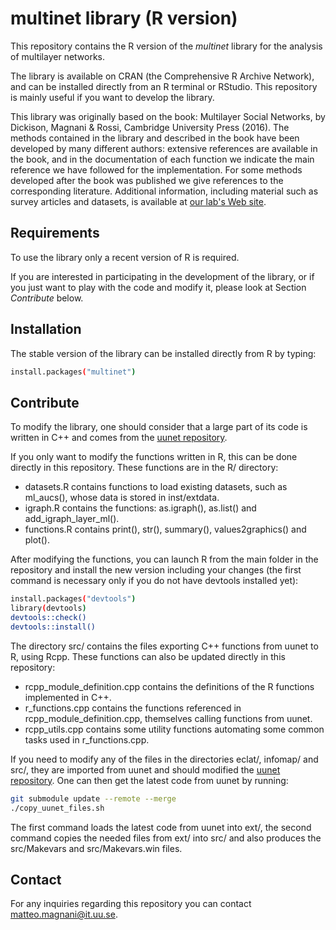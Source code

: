 # multinet library (R version)

This repository contains the R version of the _multinet_ library for the analysis of multilayer networks.

The library is available on CRAN (the Comprehensive R Archive Network), and can be installed directly from an R terminal or RStudio. This repository is mainly useful if you want to develop the library.

This library was originally based on the book: Multilayer Social Networks, by Dickison, Magnani & Rossi, Cambridge University Press (2016). The methods contained in the library and described in the book have been developed by many different authors: extensive references are available in the book, and in the documentation of each function we indicate the main reference we have followed for the implementation. For some methods developed after the book was published we give references to the corresponding literature. Additional information, including material such as survey articles and datasets, is available at [our lab's Web site](https://uuinfolab.github.io).

## Requirements

To use the library only a recent version of R is required.

If you are interested in participating in the development of the library, or if you just want to play with the code and modify it, please look at Section _Contribute_ below.

## Installation

The stable version of the library can be installed directly from R by typing:

```sh
install.packages("multinet")
```

## Contribute

To modify the library, one should consider that a large part of its code is written in C++ and comes from the [uunet repository](https://github.com/uuinfolab/uunet).

If you only want to modify the functions written in R, this can be done directly in this repository. These functions are in the R/ directory:

- datasets.R contains functions to load existing datasets, such as ml_aucs(), whose data is stored in inst/extdata.
- igraph.R contains the functions: as.igraph(), as.list() and add_igraph_layer_ml().
- functions.R contains print(), str(), summary(), values2graphics() and plot().

After modifying the functions, you can launch R from the main folder in the repository and install the new version including your changes (the first command is necessary only if you do not have devtools installed yet):

```sh
install.packages("devtools")
library(devtools)
devtools::check()
devtools::install()
```

The directory src/ contains the files exporting C++ functions from uunet to R, using Rcpp. These functions can also be updated directly in this repository:

- rcpp_module_definition.cpp contains the definitions of the R functions implemented in C++.
- r_functions.cpp contains the functions referenced in rcpp_module_definition.cpp, themselves calling functions from uunet.
- rcpp_utils.cpp contains some utility functions automating some common tasks used in r_functions.cpp.

If you need to modify any of the files in the directories eclat/, infomap/ and src/, they are imported from uunet and should modified the [uunet repository](https://github.com/uuinfolab/uunet). One can then get the latest code from uunet by running:

```sh
git submodule update --remote --merge
./copy_uunet_files.sh
```

The first command loads the latest code from uunet into ext/, the second command copies the needed files from ext/ into src/ and also produces the src/Makevars and src/Makevars.win files.

## Contact

For any inquiries regarding this repository you can contact <matteo.magnani@it.uu.se>.

